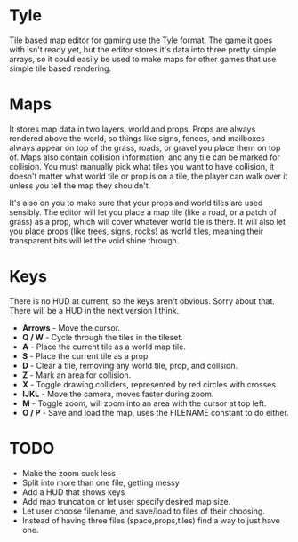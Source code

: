 Tyle
====

Tile based map editor for gaming use the Tyle format.  The game it goes with isn't ready yet, but the editor stores it's data into three pretty simple arrays, so it could easily be used to make maps for other games that use simple tile based rendering.

Maps
====

It stores map data in two layers, world and props.  Props are always rendered above the world, so things like signs, fences, and mailboxes always appear on top of the grass, roads, or gravel you place them on top of. Maps also contain collision information, and any tile can be marked for collision.  You must manually pick what tiles you want to have collision, it doesn't matter what world tile or prop is on a tile, the player can walk over it unless you tell the map they shouldn't.

It's also on you to make sure that your props and world tiles are used sensibly.  The editor will let you place a map tile (like a road, or a patch of grass) as a prop, which will cover whatever world tile is there.  It will also let you place props (like trees, signs, rocks) as world tiles, meaning their transparent bits will let the void shine through.

Keys
====

There is no HUD at current, so the keys aren't obvious.  Sorry about that.  There will be a HUD in the next version I think.

- **Arrows** - Move the cursor.
- **Q / W** - Cycle through the tiles in the tileset.
- **A** - Place the current tile as a world map tile.
- **S** - Place the current tile as a prop.
- **D** - Clear a tile, removing any world tile, prop, and collsion.
- **Z** - Mark an area for collision.
- **X** - Toggle drawing colliders, represented by red circles with crosses.
- **IJKL** - Move the camera, moves faster during zoom.
- **M** - Toggle zoom, will zoom into an area with the cursor at top left.
- **O / P** - Save and load the map, uses the FILENAME constant to do either.

TODO
====

- Make the zoom suck less
- Split into more than one file, getting messy
- Add a HUD that shows keys
- Add map truncation or let user specify desired map size.
- Let user choose filename, and save/load to files of their choosing.
- Instead of having three files (space,props,tiles) find a way to just have one.

